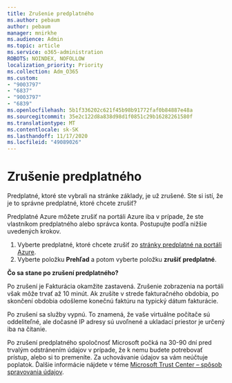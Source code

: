 ```yaml
---
title: Zrušenie predplatného
ms.author: pebaum
author: pebaum
manager: mnirkhe
ms.audience: Admin
ms.topic: article
ms.service: o365-administration
ROBOTS: NOINDEX, NOFOLLOW
localization_priority: Priority
ms.collection: Adm_O365
ms.custom:
- "9003797"
- "6837"
- "9003797"
- "6839"
ms.openlocfilehash: 5b1f336202c621f45b98b91772faf0b84887e48a
ms.sourcegitcommit: 35e2c122d8a838d98d1f0851c29b16282261580f
ms.translationtype: MT
ms.contentlocale: sk-SK
ms.lasthandoff: 11/17/2020
ms.locfileid: "49089026"
---
```

# <a name="cancel-subscription"></a>Zrušenie predplatného

Predplatné, ktoré ste vybrali na stránke základy, je už zrušené. Ste si istí, že je to správne predplatné, ktoré chcete zrušiť?

Predplatné Azure môžete zrušiť na portáli Azure iba v prípade, že ste vlastníkom predplatného alebo správca konta. Postupujte podľa nižšie uvedených krokov.

1. Vyberte predplatné, ktoré chcete zrušiť zo [stránky predplatné na portáli Azure](https://ms.portal.azure.com/#blade/Microsoft_Azure_Billing/SubscriptionsBlade).
2. Vyberte položku **Prehľad** a potom vyberte položku **zrušiť predplatné**.

**Čo sa stane po zrušení predplatného?**

Po zrušení je Fakturácia okamžite zastavená. Zrušenie zobrazenia na portáli však môže trvať až 10 minút. Ak zrušíte v strede fakturačného obdobia, po skončení obdobia odošleme konečnú faktúru na typický dátum fakturácie.

Po zrušení sa služby vypnú. To znamená, že vaše virtuálne počítače sú oddeliteľné, ale dočasné IP adresy sú uvoľnené a ukladací priestor je určený iba na čítanie.

Po zrušení predplatného spoločnosť Microsoft počká na 30-90 dní pred trvalým odstránením údajov v prípade, že k nemu budete potrebovať prístup, alebo si to premeníte. Za uchovávanie údajov sa vám neúčtuje poplatok. Ďalšie informácie nájdete v téme [Microsoft Trust Center – spôsob spravovania údajov](https://www.microsoft.com/trust-center/privacy/data-management#leave).

